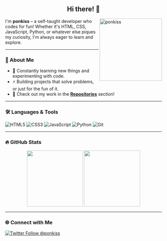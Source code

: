 <h2 align="center">Hi there! 🌠</h2>

<p><img align="right" src="https://github.com/ponkiss.png?size=210" alt="ponkiss" width="200"/></p>

<p align="left">I'm <b>ponkiss</b> – a self-taught developer who codes for fun! Whether it's HTML, CSS, JavaScript, Python, or whatever else piques my curiosity, I'm always eager to learn and explore.</p> 

---

### 🚀 About Me
- 🌱 Constantly learning new things and experimenting with code.
- ⚡ Building projects that solve problems, or just for the fun of it.
- 🍥 Check out my work in the **[Repositories](https://github.com/ponkiss?tab=repositories)** section!
  
---

### 🛠️ Languages & Tools
![HTML5](https://img.shields.io/badge/-HTML5-E34F26?logo=html5&logoColor=fff&style=for-the-badge)
![CSS3](https://img.shields.io/badge/-CSS3-1572B6?logo=css3&logoColor=fff&style=for-the-badge)
![JavaScript](https://img.shields.io/badge/-JavaScript-F7DF1E?logo=javascript&logoColor=000&style=for-the-badge)
![Python](https://img.shields.io/badge/-Python-3776AB?logo=python&logoColor=fff&style=for-the-badge)
![Git](https://img.shields.io/badge/-Git-F05032?logo=git&logoColor=fff&style=for-the-badge)

---

### 🔥 GitHub Stats
<p align="center">
  <img height="180em" src="https://github-readme-stats.vercel.app/api?username=ponkiss&show_icons=true&theme=radical" />
  <img height="180em" src="https://github-readme-stats.vercel.app/api/top-langs/?username=ponkiss&layout=compact&theme=radical" />
</p>

---

### 🌐 Connect with Me
<p align="left">
  <a href="https://twitter.com/ponkiss" target="blank">
    <img src="https://img.shields.io/twitter/follow/ponkiss?logo=twitter&style=for-the-badge" alt="Twitter Follow @ponkiss" />
  </a>
</p>

